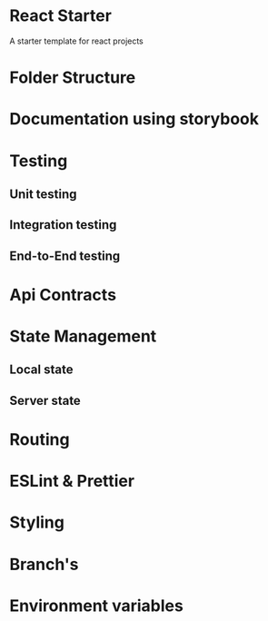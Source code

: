 # React Starter

A starter template for react projects

# Folder Structure

# Documentation using storybook

# Testing

## Unit testing

## Integration testing

## End-to-End testing

# Api Contracts

# State Management

## Local state

## Server state

# Routing

# ESLint & Prettier

# Styling

# Branch's

# Environment variables
